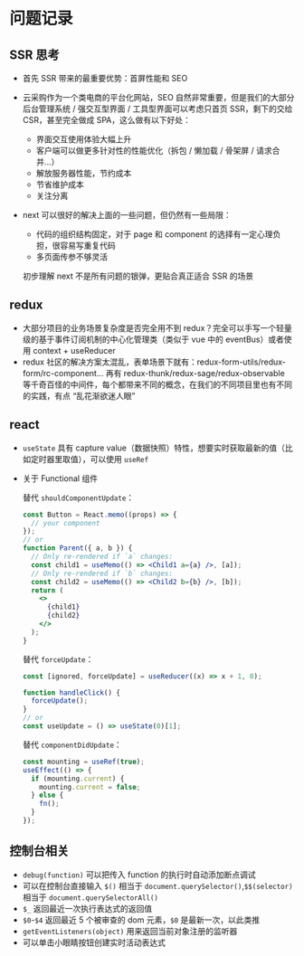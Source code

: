 # 问题记录

## SSR 思考

- 首先 SSR 带来的最重要优势：首屏性能和 SEO
- 云采购作为一个类电商的平台化网站，SEO 自然非常重要，但是我们的大部分后台管理系统 / 强交互型界面 / 工具型界面可以考虑只首页 SSR，剩下的交给 CSR，甚至完全做成 SPA，这么做有以下好处：
  - 界面交互使用体验大幅上升
  - 客户端可以做更多针对性的性能优化（拆包 / 懒加载 / 骨架屏 / 请求合并...）
  - 解放服务器性能，节约成本
  - 节省维护成本
  - 关注分离
- next 可以很好的解决上面的一些问题，但仍然有一些局限：

  - 代码的组织结构固定，对于 page 和 component 的选择有一定心理负担，很容易写重复代码
  - 多页面传参不够灵活

  初步理解 next 不是所有问题的银弹，更贴合真正适合 SSR 的场景

## redux

- 大部分项目的业务场景复杂度是否完全用不到 redux？完全可以手写一个轻量级的基于事件订阅机制的中心化管理类（类似于 vue 中的 eventBus）或者使用 context + useReducer
- redux 社区的解决方案太混乱，表单场景下就有：redux-form-utils/redux-form/rc-component... 再有 redux-thunk/redux-sage/redux-observable 等千奇百怪的中间件，每个都带来不同的概念，在我们的不同项目里也有不同的实践，有点 “乱花渐欲迷人眼”

## react

- `useState` 具有 capture value（数据快照）特性，想要实时获取最新的值（比如定时器里取值），可以使用 `useRef`
- 关于 Functional 组件

  替代 `shouldComponentUpdate`：

  ```jsx
  const Button = React.memo((props) => {
    // your component
  });
  // or
  function Parent({ a, b }) {
    // Only re-rendered if `a` changes:
    const child1 = useMemo(() => <Child1 a={a} />, [a]);
    // Only re-rendered if `b` changes:
    const child2 = useMemo(() => <Child2 b={b} />, [b]);
    return (
      <>
        {child1}
        {child2}
      </>
    );
  }
  ```

  替代 `forceUpdate`：

  ```jsx
  const [ignored, forceUpdate] = useReducer((x) => x + 1, 0);

  function handleClick() {
    forceUpdate();
  }
  // or
  const useUpdate = () => useState(0)[1];
  ```

  替代 `componentDidUpdate`：

  ```jsx
  const mounting = useRef(true);
  useEffect(() => {
    if (mounting.current) {
      mounting.current = false;
    } else {
      fn();
    }
  });
  ```

## 控制台相关

- `debug(function)` 可以把传入 function 的执行时自动添加断点调试
- 可以在控制台直接输入 `$()` 相当于 `document.querySelector()`,`$$(selector)` 相当于 `document.querySelectorAll()`
- `$_` 返回最近一次执行表达式的返回值
- `$0`-`$4` 返回最近 5 个被审查的 dom 元素，`$0` 是最新一次，以此类推
- `getEventListeners(object)` 用来返回当前对象注册的监听器
- 可以单击小眼睛按钮创建实时活动表达式
